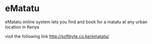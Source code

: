 # eMatatu
eMatatu online system lets you find and book for a matatu at any urban location in Kenya

visit the following link
http://softbyte.co.ke/ematatu/
